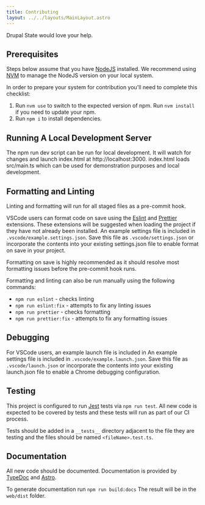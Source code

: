 ```yaml
---
title: Contributing
layout: ../../layouts/MainLayout.astro
---
```


Drupal State would love your help.

## Prerequisites

Steps below assume that you have [NodeJS](https://nodejs.org/) installed. We
recommend using [NVM](https://github.com/nvm-sh/nvm) to manage the NodeJS
version on your local system.

In order to prepare your system for contribution you'll need to complete this
checklist:

1. Run `nvm use` to switch to the expected version of npm. Run `nvm install` if
   you need to update your npm.
2. Run `npm i` to install dependencies.

## Running A Local Development Server

The npm run dev script can be run for local development. It will watch for
changes and launch index.html at http://localhost:3000. index.html loads
src/main.ts which can be used for demonstration purposes and local development.

## Formatting and Linting

Linting and formatting will run for all staged files as a pre-commit hook.

VSCode users can format code on save using the
[Eslint](https://marketplace.visualstudio.com/items?itemName=dbaeumer.vscode-eslint)
and
[Prettier](https://marketplace.visualstudio.com/items?itemName=esbenp.prettier-vscode)
extensions. These extensions will be suggested when loading the project if they
have not already been installed. An example settings file is included in
`.vscode/example.settings.json`. Save this file as `.vscode/settings.json` or
incorporate the contents into your existing settings.json file to enable format
on save in your project.

Formatting on save is highly recommended as it should resolve most formatting
issues before the pre-commit hook runs.

Formatting and linting can also be run manually using the following commands:

- `npm run eslint` - checks linting
- `npm run eslint:fix` - attempts to fix any linting issues
- `npm run prettier` - checks formatting
- `npm run prettier:fix` - attempts to fix any formatting issues

## Debugging

For VSCode users, an example launch file is included in An example settings file
is included in `.vscode/example.launch.json`. Save this file as
`.vscode/launch.json` or incorporate the contents into your existing launch.json
file to enable a Chrome debugging configuration.

## Testing

This project is configured to run [Jest](https://facebook.github.io/jest/) tests
via `npm run test`. All new code is expected to be covered by tests and these
tests will run as part of our CI process.

Tests should be added in a `__tests__` directory adjacent to the file they are
testing and the files should be named `<fileName>.test.ts`.

## Documentation

All new code should be documented. Documentation is provided by
[TypeDoc](https://typedoc.org/) and
[Astro](https://docs.astro.build/getting-started/).

To generate documentation run `npm run build:docs` The result will be in the
`web/dist` folder.
